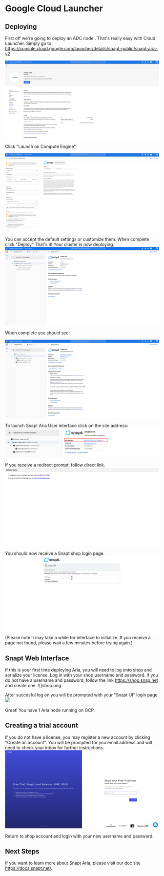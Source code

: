 # Google Cloud Launcher

## Deploying
First off we're going to deploy an ADC node .  That's really easy with Cloud Launcher.  Simply go to https://console.cloud.google.com/launcher/details/snapt-public/snapt-aria-v2

![](./img/landing.png)

Click "Launch on Compute Engine"

![](./img/deploy.png)

You can accept the default settings or customize them.  When complete click "Deploy"
That's it!  Your cluster is now deploying.
![](./img/deploying.png)

When complete you should see:

![](./img/deployed.png)

To launch Snapt Aria User interface click on the site address: 
![](./img/site-address.png)

If you receive a redirect prompt, follow direct link. 
![](./img/redirect.png)

You should now receive a Snapt shop login page.
![](./img/browse.png)
(Please note it may take a while for interface to initialize. If you receive a page not found, please wait a few minutes before trying again.)

## Snapt Web Interface
If this is your first time deploying Aria, you will need to log onto shop and serialize your license. 
Log in with your shop username and password.
If you do not have a username and password, follow the link https://shop.snap.net and create one.
![]shop.png


After succesful log on you will be prompted with your "Snapt UI" login page.
![](./img/login.pnp)


Great! You have 1 Aria node running on GCP.

## Creating a trial account 
If you do not have a license, you may register a new account by clicking "Create an account". You will be prompted for you email address and will need to check your inbox for further instructions.
![](./img/trial.png)

Return to shop account and login with your new username and password.


## Next Steps

If you want to learn more about Snapt Aria, please visit our doc site https://docs.snapt.net/.


